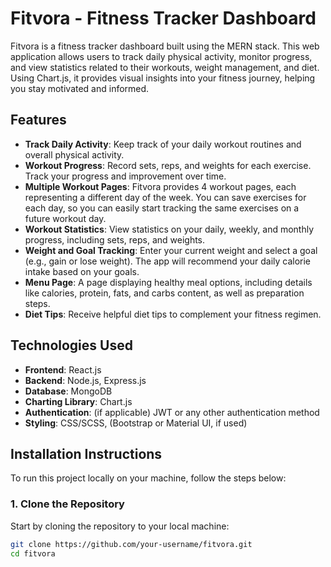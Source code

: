 # **Fitvora - Fitness Tracker Dashboard**

Fitvora is a fitness tracker dashboard built using the MERN stack. This web application allows users to track daily physical activity, monitor progress, and view statistics related to their workouts, weight management, and diet. Using Chart.js, it provides visual insights into your fitness journey, helping you stay motivated and informed.

## **Features**
- **Track Daily Activity**: Keep track of your daily workout routines and overall physical activity.
- **Workout Progress**: Record sets, reps, and weights for each exercise. Track your progress and improvement over time.
- **Multiple Workout Pages**: Fitvora provides 4 workout pages, each representing a different day of the week. You can save exercises for each day, so you can easily start tracking the same exercises on a future workout day.
- **Workout Statistics**: View statistics on your daily, weekly, and monthly progress, including sets, reps, and weights.
- **Weight and Goal Tracking**: Enter your current weight and select a goal (e.g., gain or lose weight). The app will recommend your daily calorie intake based on your goals.
- **Menu Page**: A page displaying healthy meal options, including details like calories, protein, fats, and carbs content, as well as preparation steps.
- **Diet Tips**: Receive helpful diet tips to complement your fitness regimen.

## **Technologies Used**
- **Frontend**: React.js
- **Backend**: Node.js, Express.js
- **Database**: MongoDB
- **Charting Library**: Chart.js
- **Authentication**: (if applicable) JWT or any other authentication method
- **Styling**: CSS/SCSS, (Bootstrap or Material UI, if used)

## **Installation Instructions**

To run this project locally on your machine, follow the steps below:

### **1. Clone the Repository**
Start by cloning the repository to your local machine:

```bash
git clone https://github.com/your-username/fitvora.git
cd fitvora
